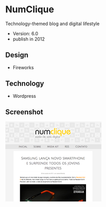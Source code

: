 # NumClique
Technology-themed blog and digital lifestyle
* Version: 6.0
* publish in 2012

## Design
* Fireworks

## Technology
* Wordpress

## Screenshot
![Screenshot blog](./screenshot.png)